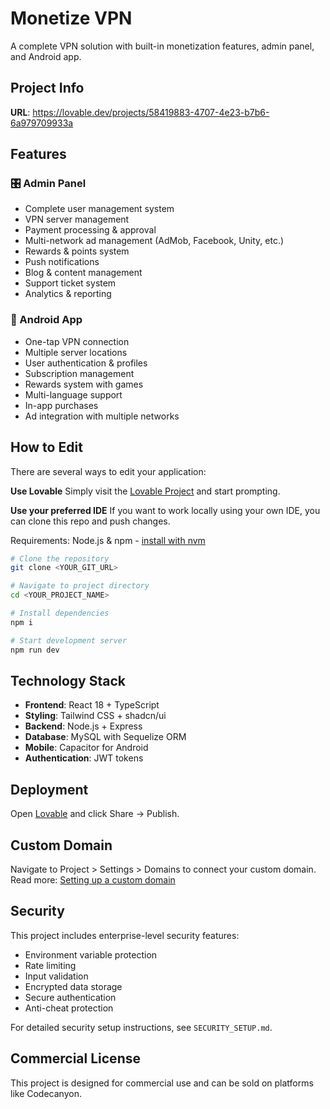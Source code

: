 
# Monetize VPN

A complete VPN solution with built-in monetization features, admin panel, and Android app.

## Project Info

**URL**: https://lovable.dev/projects/58419883-4707-4e23-b7b6-6a979709933a

## Features

### 🎛️ Admin Panel
- Complete user management system
- VPN server management 
- Payment processing & approval
- Multi-network ad management (AdMob, Facebook, Unity, etc.)
- Rewards & points system
- Push notifications
- Blog & content management
- Support ticket system
- Analytics & reporting

### 📱 Android App
- One-tap VPN connection
- Multiple server locations
- User authentication & profiles
- Subscription management
- Rewards system with games
- Multi-language support
- In-app purchases
- Ad integration with multiple networks

## How to Edit

There are several ways to edit your application:

**Use Lovable**
Simply visit the [Lovable Project](https://lovable.dev/projects/58419883-4707-4e23-b7b6-6a979709933a) and start prompting.

**Use your preferred IDE**
If you want to work locally using your own IDE, you can clone this repo and push changes.

Requirements: Node.js & npm - [install with nvm](https://github.com/nvm-sh/nvm#installing-and-updating)

```sh
# Clone the repository
git clone <YOUR_GIT_URL>

# Navigate to project directory
cd <YOUR_PROJECT_NAME>

# Install dependencies
npm i

# Start development server
npm run dev
```

## Technology Stack

- **Frontend**: React 18 + TypeScript
- **Styling**: Tailwind CSS + shadcn/ui
- **Backend**: Node.js + Express
- **Database**: MySQL with Sequelize ORM
- **Mobile**: Capacitor for Android
- **Authentication**: JWT tokens

## Deployment

Open [Lovable](https://lovable.dev/projects/58419883-4707-4e23-b7b6-6a979709933a) and click Share → Publish.

## Custom Domain

Navigate to Project > Settings > Domains to connect your custom domain.
Read more: [Setting up a custom domain](https://docs.lovable.dev/tips-tricks/custom-domain)

## Security

This project includes enterprise-level security features:
- Environment variable protection
- Rate limiting
- Input validation
- Encrypted data storage
- Secure authentication
- Anti-cheat protection

For detailed security setup instructions, see `SECURITY_SETUP.md`.

## Commercial License

This project is designed for commercial use and can be sold on platforms like Codecanyon.
